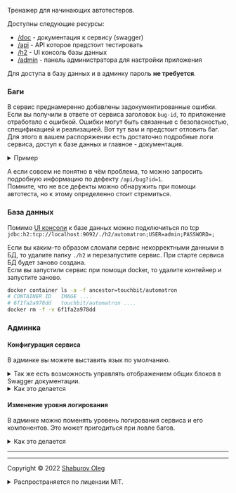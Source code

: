 Тренажер для начинающих автотестеров.

Доступны следующие ресурсы:

- [/doc](current_host_port/doc) - документация к сервису (swagger)
- [/api](current_host_port/api) - API которое предстоит тестировать
- [/h2](current_host_port/h2) - UI консоль базы данных
- [/admin](current_host_port/admin/wallboard) - панель администратора для настройки приложения

Для доступа в базу данных и в админку пароль **не требуется**.

### Баги

В сервис преднамеренно добавлены задокументированные ошибки. Если вы получили в ответе от сервиса заголовок `bug-id`, то приложение отработало с ошибкой. Ошибки могут быть связанные с безопасностью, спецификацией и реализацией. Вот тут вам и предстоит отловить баг. Для этого в вашем распоряжении есть достаточно подробные логи сервиса, доступ к базе данных и главное - документация.

<details>
<summary>Пример</summary>

![](./bug_header_example.png)

</details>

А если совсем не понятно в чём проблема, то можно запросить подробную информацию по дефекту `/api/bug?id=1`.   
Помните, что не все дефекты можно обнаружить при помощи автотеста, но к этому определенно стоит стремиться.

### База данных

Помимо [UI консоли](current_host_port/h2) к базе данных можно подключиться по tcp
`jdbc:h2:tcp://localhost:9092/./h2/automatron;USER=admin;PASSWORD=;`

Если вы каким-то образом сломали сервис некорректными данными в БД, то удалите папку `./h2` и перезапустите сервис. При старте сервиса БД будет заново создана.    
Если вы запустили сервис при помощи docker, то удалите контейнер и запустите заново.

```bash
docker container ls -a -f ancestor=touchbit/automatron
# CONTAINER ID   IMAGE ....
# 6f1fa2a978dd   touchbit/automatron ....
docker rm -f -v 6f1fa2a978dd
```

### Админка

#### Конфигурация сервиса

В админке вы можете выставить язык по умолчанию.

<details>
<summary>Так же есть возможность управлять отображением общих блоков в Swagger документации.</summary>

![](./admin_conf_example.png)

</details>

<details>
<summary>Как это делается</summary>

![](./admin_conf_example.gif)

</details>

#### Изменение уровня логирования

В админке можно поменять уровень логирования сервиса и его компонентов. Это может пригодиться при ловле багов.

<details>
<summary>Как это делается</summary>

![](./admin_log_level.gif)

</details>

---
---

Copyright © 2022 [Shaburov Oleg](https://shaburov.github.io/)
<details>
<summary>Распространяется по лицензии MIT.</summary>
  openapi_description_licence
</details>
